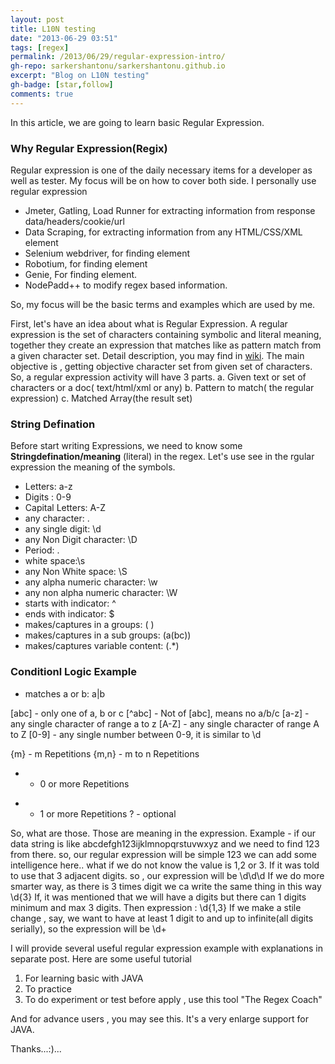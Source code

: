 ```yaml
---
layout: post
title: L10N testing
date: "2013-06-29 03:51"
tags: [regex]
permalink: /2013/06/29/regular-expression-intro/
gh-repo: sarkershantonu/sarkershantonu.github.io
excerpt: "Blog on L10N testing"
gh-badge: [star,follow]
comments: true
---
```

In this article, we are going to learn basic Regular Expression.

### Why Regular Expression(Regix)
Regular expression is one of the daily necessary items for a developer as well as tester. My focus will be on how to cover both side. I personally use regular expression
- Jmeter, Gatling, Load Runner for extracting information from response data/headers/cookie/url
- Data Scraping, for extracting information from any HTML/CSS/XML element
- Selenium webdriver, for finding element
- Robotium, for finding element
- Genie, For finding element.
- NodePadd++ to modify regex based information.

So, my focus will be the basic terms and examples which are used by me.

First, let's have an idea about what is Regular Expression. A regular expression is the set of characters containing symbolic and literal meaning, together they create an expression that matches like as pattern match from a given character set. Detail description, you may find in [wiki](https://en.wikipedia.org/wiki/Regular_expression). The main objective is , getting objective character set from given set of characters.
So, a regular expression activity will have 3 parts.
a. Given text or set of characters or a doc( text/html/xml or any)
b. Pattern to match( the regular expression)
c. Matched Array(the result set)

### String Defination
Before start writing Expressions, we need to know some **Stringdefination/meaning** (literal) in the regex. Let's use see in the rgular expression the meaning of the symbols.
- Letters: a-z
- Digits : 0-9
- Capital Letters: A-Z
- any character: .
- any single digit: \d
- any Non Digit character: \D
- Period: \.
- white space:\s
- any Non White space: \S
- any alpha numeric character: \w
- any non alpha numeric character: \W
- starts with indicator: ^
- ends with indicator: $
- makes/captures in a groups: ( )
- makes/captures in a sub groups: (a(bc))
- makes/captures variable content: (.*)

### Conditionl Logic Example
- matches a or b: a|b

[abc] - only one of a, b or c
[^abc] - Not of [abc], means no a/b/c
[a-z] - any single character of range a to z
[A-Z] - any single character of range A to Z
[0-9] - any single number between 0-9, it is similar to \d

{m} - m Repetitions
{m,n} - m to n Repetitions
* - 0 or more Repetitions
+ - 1 or more Repetitions
? - optional

So, what are those. Those are meaning in the expression. Example - if our data string is like abcdefgh123ijklmnopqrstuvwxyz
and we need to find 123 from there. so, our regular expression will be simple
123
we can add some intelligence here..  what if we do not know the value is 1,2 or 3. If it was told to use that 3 adjacent digits. so , our expression will be
\d\d\d
If we do more smarter way, as there is 3 times digit we ca write the same thing in this way
\d{3}
If, it was mentioned that we will have a digits but there can 1 digits minimum and max 3 digits. Then expression :
\d{1,3}
If we make a stile change , say, we want to have at least 1 digit to and up to infinite(all digits serially), so the expression will be
\d+

I will provide several useful regular expression example with explanations in separate post.
Here are some useful tutorial
1. For learning basic with JAVA
2. To practice
3. To do experiment or test before apply , use this tool "The Regex Coach"

And for advance users , you may see this. It's a very enlarge support for JAVA.

Thanks...:)...